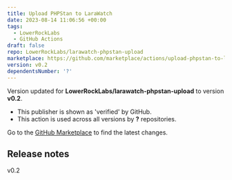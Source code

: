 ```yaml
---
title: Upload PHPStan to LaraWatch
date: 2023-08-14 11:06:56 +00:00
tags:
  - LowerRockLabs
  - GitHub Actions
draft: false
repo: LowerRockLabs/larawatch-phpstan-upload
marketplace: https://github.com/marketplace/actions/upload-phpstan-to-larawatch
version: v0.2
dependentsNumber: '?'
---
```



Version updated for **LowerRockLabs/larawatch-phpstan-upload** to version **v0.2**.
- This publisher is shown as 'verified' by GitHub.
- This action is used across all versions by **?** repositories.

Go to the [GitHub Marketplace](https://github.com/marketplace/actions/upload-phpstan-to-larawatch) to find the latest changes.

## Release notes

v0.2

